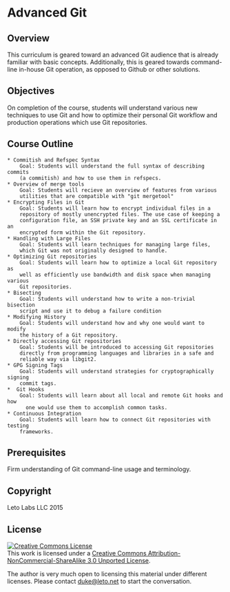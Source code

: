 # Advanced Git

## Overview

This curriculum is geared toward an advanced Git audience that is already
familiar with basic concepts. Additionally, this is geared towards command-line
in-house Git operation, as opposed to Github or other solutions.

## Objectives

On completion of the course, students will understand various new techniques to use
Git and how to optimize their personal Git workflow and production operations
which use Git repositories.

## Course Outline

	* Commitish and Refspec Syntax
		Goal: Students will understand the full syntax of describing commits
		(a commitish) and how to use them in refspecs.
	* Overview of merge tools
		Goal: Students will recieve an overview of features from various
		utilities that are compatible with "git mergetool"
    * Encrypting Files in Git
		Goal: Students will learn how to encrypt individual files in a
		repository of mostly unencrypted files. The use case of keeping a
		configuration file, an SSH private key and an SSL certificate in an
		encrypted form within the Git repository.
	* Handling with Large Files
		Goal: Students will learn techniques for managing large files,
		which Git was not originally designed to handle.
	* Optimizing Git repositories
		Goal: Students will learn how to optimize a local Git repository as
		well as efficiently use bandwidth and disk space when managing various
		Git repositories.
	* Bisecting
		Goal: Students will understand how to write a non-trivial bisection
		script and use it to debug a failure condition
	* Modifying History
		Goal: Students will understand how and why one would want to modify
		the history of a Git repository.
	* Directly accessing Git repositories
		Goal: Students will be introduced to accessing Git repositories
		directly from programming languages and libraries in a safe and
		reliable way via libgit2.
	* GPG Signing Tags
		Goal: Students will understand strategies for cryptographically signing
		commit tags.
	*  Git Hooks
		Goal: Students will learn about all local and remote Git hooks and how
		  one would use them to accomplish common tasks.
	* Continuous Integration
		Goal: Students will learn how to connect Git repositories with testing
		frameworks.


## Prerequisites

Firm understanding of Git command-line usage and terminology.

## Copyright

Leto Labs LLC 2015

## License

<a rel="license" href="http://creativecommons.org/licenses/by-nc-sa/3.0/deed.en_US"><img alt="Creative Commons License" style="border-width:0" src="http://i.creativecommons.org/l/by-nc-sa/3.0/88x31.png" /></a><br />This work is licensed under a <a rel="license" href="http://creativecommons.org/licenses/by-nc-sa/3.0/deed.en_US">Creative Commons Attribution-NonCommercial-ShareAlike 3.0 Unported License</a>.

The author is very much open to licensing this material under different
licenses. Please contact duke@leto.net to start the conversation.
